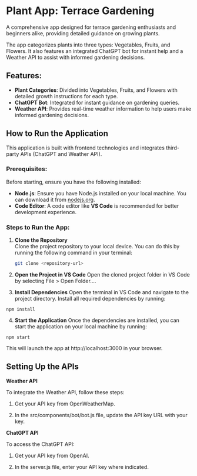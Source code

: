 # Plant App: Terrace Gardening

A comprehensive app designed for terrace gardening enthusiasts and beginners alike, providing detailed guidance on growing plants.

The app categorizes plants into three types: Vegetables, Fruits, and Flowers. It also features an integrated ChatGPT bot for instant help and a Weather API to assist with informed gardening decisions.

## Features:
- **Plant Categories**: Divided into Vegetables, Fruits, and Flowers with detailed growth instructions for each type.
- **ChatGPT Bot**: Integrated for instant guidance on gardening queries.
- **Weather API**: Provides real-time weather information to help users make informed gardening decisions.

## How to Run the Application

This application is built with frontend technologies and integrates third-party APIs (ChatGPT and Weather API).

### Prerequisites:
Before starting, ensure you have the following installed:
- **Node.js**: Ensure you have Node.js installed on your local machine. You can download it from [nodejs.org](https://nodejs.org/).
- **Code Editor**: A code editor like **VS Code** is recommended for better development experience.

### Steps to Run the App:

1. **Clone the Repository**  
   Clone the project repository to your local device. You can do this by running the following command in your terminal:
   ```bash
   git clone <repository-url>
2. **Open the Project in VS Code**
Open the cloned project folder in VS Code by selecting File > Open Folder....

3. **Install Dependencies**
Open the terminal in VS Code and navigate to the project directory. Install all required dependencies by running:
```
npm install

```
4. **Start the Application**
Once the dependencies are installed, you can start the application on your local machine by running:
```
npm start

```
This will launch the app at http://localhost:3000 in your browser.

## Setting Up the APIs

**Weather API** 

To integrate the Weather API, follow these steps:

1. Get your API key from OpenWeatherMap.

2. In the src/components/bot/bot.js file, update the API key URL with your key.

**ChatGPT API**

To access the ChatGPT API:

1. Get your API key from OpenAI.

2. In the server.js file, enter your API key where indicated.